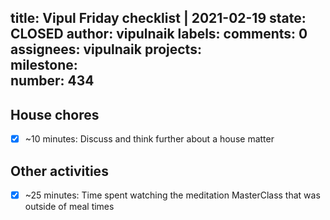 title:	Vipul Friday checklist | 2021-02-19
state:	CLOSED
author:	vipulnaik
labels:	
comments:	0
assignees:	vipulnaik
projects:	
milestone:	
number:	434
--
## House chores

- [x] ~10 minutes: Discuss and think further about a house matter

## Other activities

- [x] ~25 minutes: Time spent watching the meditation MasterClass that was outside of meal times
